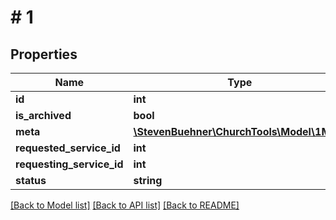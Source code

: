 # # 1

## Properties

Name | Type | Description | Notes
------------ | ------------- | ------------- | -------------
**id** | **int** |  | [optional]
**is_archived** | **bool** |  | [optional]
**meta** | [**\StevenBuehner\ChurchTools\Model\1Meta**](1Meta.md) |  | [optional]
**requested_service_id** | **int** |  | [optional]
**requesting_service_id** | **int** |  | [optional]
**status** | **string** |  | [optional]

[[Back to Model list]](../../README.md#models) [[Back to API list]](../../README.md#endpoints) [[Back to README]](../../README.md)
